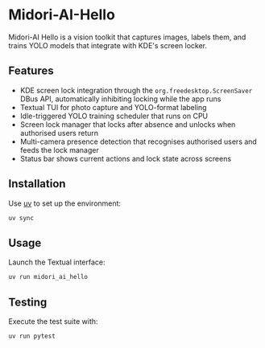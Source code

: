 # Midori-AI-Hello

Midori-AI Hello is a vision toolkit that captures images, labels them, and trains YOLO models that integrate with KDE's screen locker.

## Features

- KDE screen lock integration through the `org.freedesktop.ScreenSaver` DBus API, automatically inhibiting locking while the app runs
- Textual TUI for photo capture and YOLO-format labeling
- Idle-triggered YOLO training scheduler that runs on CPU
- Screen lock manager that locks after absence and unlocks when authorised users return
- Multi-camera presence detection that recognises authorised users and feeds the lock manager
- Status bar shows current actions and lock state across screens

## Installation

Use [uv](https://github.com/astral-sh/uv) to set up the environment:

```sh
uv sync
```

## Usage

Launch the Textual interface:

```sh
uv run midori_ai_hello
```

## Testing

Execute the test suite with:

```sh
uv run pytest
```
